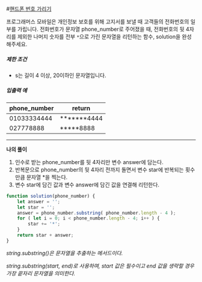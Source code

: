 #[핸드폰 번호 가리기](https://programmers.co.kr/learn/courses/30/lessons/12948)

프로그래머스 모바일은 개인정보 보호를 위해 고지서를 보낼 때 고객들의 전화번호의 일부를 가립니다.
전화번호가 문자열 phone_number로 주어졌을 때, 전화번호의 뒷 4자리를 제외한 나머지 숫자를 전부 `*`으로 가린 문자열을 리턴하는 함수, solution을 완성해주세요.

##### 제한 조건

- s는 길이 4 이상, 20이하인 문자열입니다.

##### 입출력 예

| phone_number | return      |
| ------------ | ----------- |
| 01033334444  | *******4444 |
| 027778888    | *****8888   |



---

**나의 풀이**

1. 인수로 받는 phone_number를 뒷 4자리만 변수 answer에 담는다.
2. 반복문으로 phone_number의 뒷 4자리 전까지 돌면서 변수 star에 반복되는 횟수만큼 문자열 *을 찍는다.
3. 변수 star에 담긴 값과 변수 answer에 담긴 값을 연결해 리턴한다.

~~~javascript
function solution(phone_number) {
    let answer = '';
    let star = '';
    answer = phone_number.substring( phone_number.length - 4 );
    for ( let i = 0; i < phone_number.length - 4; i++ ) {
        star += '*';
    }
    return star + answer;
}
~~~

*string.substring()은 문자열을 추출하는 메서드이다.*

*string.substring(start, end)로 사용하며, start 값은 필수이고 end 값을 생략할 경우 가장 끝자리 문자열을 의미한다.*

